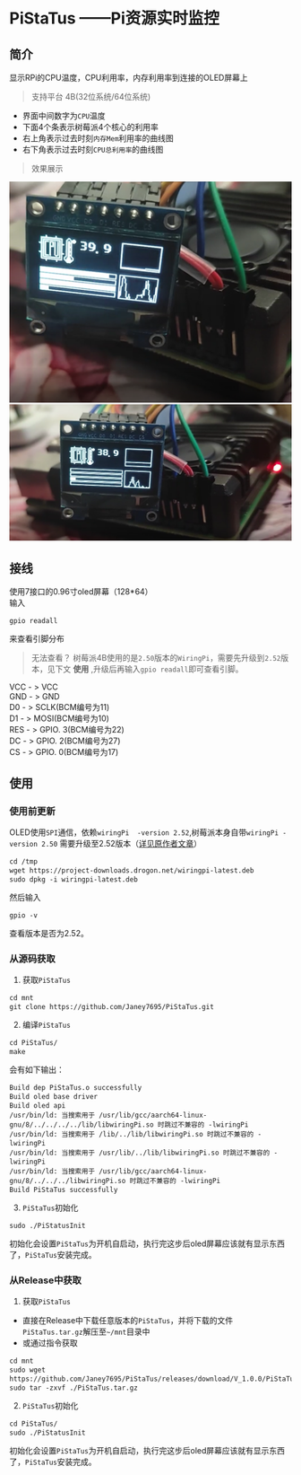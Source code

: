 # PiStaTus ——Pi资源实时监控
## 简介
显示RPi的CPU温度，CPU利用率，内存利用率到连接的OLED屏幕上
> 支持平台 4B(32位系统/64位系统)

* 界面中间数字为`CPU`温度
* 下面4个条表示树莓派4个核心的利用率
* 右上角表示过去时刻`内存Mem`利用率的曲线图
* 右下角表示过去时刻`CPU总利用率`的曲线图
> 效果展示

<img src = "./img/pic1.png">
<img src = "./img/pic2.png">

## 接线
使用7接口的0.96寸oled屏幕（128*64）<br>
输入
~~~shell
gpio readall
~~~
来查看引脚分布
> 无法查看？
树莓派4B使用的是`2.50`版本的`WiringPi`，需要先升级到`2.52`版本，见下文 __使用__ ,升级后再输入`gpio readall`即可查看引脚。

VCC - > VCC<br>
GND - > GND<br>
D0 - > SCLK(BCM编号为11)<br>
D1 - > MOSI(BCM编号为10)<br>
RES - > GPIO. 3(BCM编号为22)<br>
DC - > GPIO. 2(BCM编号为27)<br>
CS - > GPIO. 0(BCM编号为17)<br>


## 使用
### 使用前更新
OLED使用`SPI`通信，依赖`wiringPi  -version 2.52`,树莓派本身自带`wiringPi -version 2.50` 需要升级至2.52版本（<a href="http://wiringpi.com/wiringpi-updated-to-2-52-for-the-raspberry-pi-4b/">详见原作者文章</a>）
~~~shell
cd /tmp
wget https://project-downloads.drogon.net/wiringpi-latest.deb
sudo dpkg -i wiringpi-latest.deb
~~~
然后输入
~~~shell
gpio -v
~~~
查看版本是否为2.52。
### 从源码获取
1. 获取`PiStaTus`
~~~shell
cd mnt
git clone https://github.com/Janey7695/PiStaTus.git
~~~
2. 编译`PiStaTus`
~~~shell
cd PiStaTus/
make
~~~
会有如下输出：
~~~shell
Build dep PiStaTus.o successfully
Build oled base driver
Build oled api
/usr/bin/ld: 当搜索用于 /usr/lib/gcc/aarch64-linux-gnu/8/../../../../lib/libwiringPi.so 时跳过不兼容的 -lwiringPi 
/usr/bin/ld: 当搜索用于 /lib/../lib/libwiringPi.so 时跳过不兼容的 -lwiringPi 
/usr/bin/ld: 当搜索用于 /usr/lib/../lib/libwiringPi.so 时跳过不兼容的 -lwiringPi 
/usr/bin/ld: 当搜索用于 /usr/lib/gcc/aarch64-linux-gnu/8/../../../libwiringPi.so 时跳过不兼容的 -lwiringPi 
Build PiStaTus successfully
~~~
3. `PiStaTus`初始化
~~~shell
sudo ./PiStatusInit
~~~
初始化会设置`PiStaTus`为开机自启动，执行完这步后oled屏幕应该就有显示东西了，`PiStaTus`安装完成。
### 从Release中获取
1. 获取`PiStaTus`
* 直接在Release中下载任意版本的`PiStaTus`，并将下载的文件`PiStaTus.tar.gz`解压至`~/mnt`目录中
* 或通过指令获取
~~~shell
cd mnt
sudo wget https://github.com/Janey7695/PiStaTus/releases/download/V_1.0.0/PiStaTus.tar.gz
sudo tar -zxvf ./PiStaTus.tar.gz
~~~
2. `PiStaTus`初始化
~~~shell
cd PiStaTus/
sudo ./PiStatusInit
~~~
初始化会设置`PiStaTus`为开机自启动，执行完这步后oled屏幕应该就有显示东西了，`PiStaTus`安装完成。

